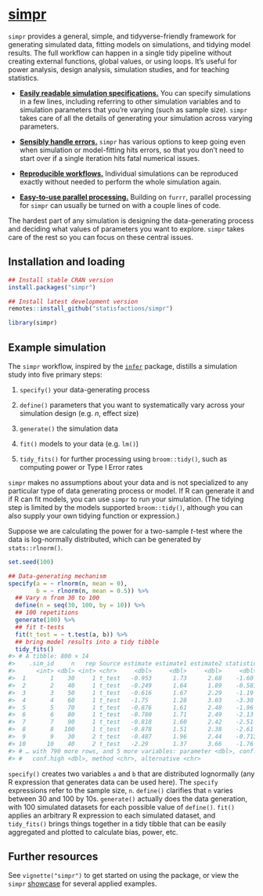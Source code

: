 
<!-- README.md is generated from README.Rmd. Please edit that file -->

# [simpr](https://statisfactions.github.io/simpr/)

`simpr` provides a general, simple, and tidyverse-friendly framework for
generating simulated data, fitting models on simulations, and tidying
model results. The full workflow can happen in a single tidy pipeline
without creating external functions, global values, or using loops. It’s
useful for power analysis, design analysis, simulation studies, and for
teaching statistics.

-   [**Easily readable simulation
    specifications.**](https://statisfactions.github.io/simpr/articles/simpr.html)
    You can specify simulations in a few lines, including referring to
    other simulation variables and to simulation parameters that you’re
    varying (such as sample size). `simpr` takes care of all the details
    of generating your simulation across varying parameters.

-   [**Sensibly handle
    errors.**](https://statisfactions.github.io/simpr/articles/simulation-errors.html)
    `simpr` has various options to keep going even when simulation or
    model-fitting hits errors, so that you don’t need to start over if a
    single iteration hits fatal numerical issues.

-   [**Reproducible
    workflows.**](https://statisfactions.github.io/simpr/articles/reproducibility.html)
    Individual simulations can be reproduced exactly without needed to
    perform the whole simulation again.

-   [**Easy-to-use parallel
    processing.**](https://statisfactions.github.io/simpr/articles/optimization.html)
    Building on `furrr`, parallel processing for `simpr` can usually be
    turned on with a couple lines of code.

The hardest part of any simulation is designing the data-generating
process and deciding what values of parameters you want to explore.
`simpr` takes care of the rest so you can focus on these central issues.

## Installation and loading

``` r
## Install stable CRAN version
install.packages("simpr")

## Install latest development version
remotes::install_github("statisfactions/simpr")

library(simpr)
```

## Example simulation

The `simpr` workflow, inspired by the
[`infer`](https://infer.netlify.app) package, distills a simulation
study into five primary steps:

1.  `specify()` your data-generating process

2.  `define()` parameters that you want to systematically vary across
    your simulation design (e.g. *n*, effect size)

3.  `generate()` the simulation data

4.  `fit()` models to your data (e.g. `lm()`)

5.  `tidy_fits()` for further processing using `broom::tidy()`, such as
    computing power or Type I Error rates

`simpr` makes no assumptions about your data and is not specialized to
any particular type of data generating process or model. If R can
generate it and if R can fit models, you can use `simpr` to run your
simulation. (The tidying step is limited by the models supported
`broom::tidy()`, although you can also supply your own tidying function
or expression.)

Suppose we are calculating the power for a two-sample *t*-test where the
data is log-normally distributed, which can be generated by
`stats::rlnorm()`.

``` r
set.seed(100)

## Data-generating mechanism
specify(a = ~ rlnorm(n, mean = 0),
        b = ~ rlnorm(n, mean = 0.5)) %>% 
  ## Vary n from 30 to 100
  define(n = seq(30, 100, by = 10)) %>% 
  ## 100 repetitions
  generate(100) %>% 
  ## fit t-tests
  fit(t_test = ~ t.test(a, b)) %>%
  ## bring model results into a tidy tibble
  tidy_fits()
#> # A tibble: 800 × 14
#>    .sim_id     n   rep Source estimate estimate1 estimate2 statistic p.value
#>      <int> <dbl> <int> <chr>     <dbl>     <dbl>     <dbl>     <dbl>   <dbl>
#>  1       1    30     1 t_test   -0.953      1.73      2.68    -1.60  0.117  
#>  2       2    40     1 t_test   -0.249      1.64      1.89    -0.581 0.563  
#>  3       3    50     1 t_test   -0.616      1.67      2.29    -1.19  0.237  
#>  4       4    60     1 t_test   -1.75       1.28      3.03    -3.30  0.00146
#>  5       5    70     1 t_test   -0.876      1.61      2.48    -1.96  0.0525 
#>  6       6    80     1 t_test   -0.780      1.71      2.49    -2.13  0.0352 
#>  7       7    90     1 t_test   -0.818      1.60      2.42    -2.51  0.0129 
#>  8       8   100     1 t_test   -0.878      1.51      2.38    -2.61  0.00988
#>  9       9    30     2 t_test   -0.487      1.96      2.44    -0.713 0.479  
#> 10      10    40     2 t_test   -2.29       1.37      3.66    -1.76  0.0851 
#> # … with 790 more rows, and 5 more variables: parameter <dbl>, conf.low <dbl>,
#> #   conf.high <dbl>, method <chr>, alternative <chr>
```

`specify()` creates two variables `a` and `b` that are distributed
lognormally (any R expression that generates data can be used here). The
`specify` expressions refer to the sample size, `n`. `define()`
clarifies that `n` varies between 30 and 100 by 10s. `generate()`
actually does the data generation, with 100 simulated datasets for each
possible value of `define()`. `fit()` applies an arbitrary R expression
to each simulated dataset, and `tidy_fits()` brings things together in a
tidy tibble that can be easily aggregated and plotted to calculate bias,
power, etc.

## Further resources

See `vignette("simpr")` to get started on using the package, or view the
`simpr`
[showcase](https://statisfactions.github.io/simpr/articles/articles/Showcase.html)
for several applied examples.
